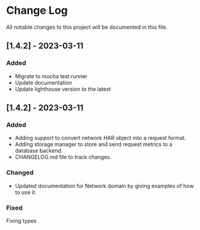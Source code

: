 # Change Log

All notable changes to this project will be documented in this file.

## [1.4.2] - 2023-03-11

### Added

- Migrate to mocha test runner
- Update documentation
- Update lighthouse version to the latest

## [1.4.2] - 2023-03-11

### Added

- Adding support to convert network HAR object into a request format.
- Adding storage manager to store and send request metrics to a database backend.
- CHANGELOG.md file to track changes.

### Changed

- Updated documentation for Network domain by giving examples of how to use it.

### Fixed

Fixing types

